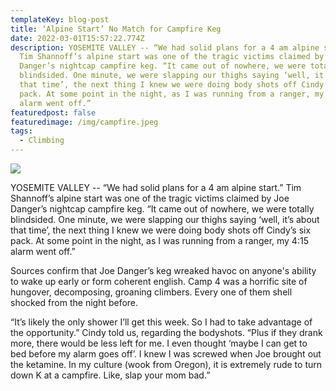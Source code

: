 ```yaml
---
templateKey: blog-post
title: ‘Alpine Start’ No Match for Campfire Keg
date: 2022-03-01T15:57:22.774Z
description: YOSEMITE VALLEY -- “We had solid plans for a 4 am alpine start.”
  Tim Shannoff’s alpine start was one of the tragic victims claimed by Joe
  Danger’s nightcap campfire keg. “It came out of nowhere, we were totally
  blindsided. One minute, we were slapping our thighs saying ‘well, it’s about
  that time’, the next thing I knew we were doing body shots off Cindy’s six
  pack. At some point in the night, as I was running from a ranger, my 4:15
  alarm went off.”
featuredpost: false
featuredimage: /img/campfire.jpeg
tags:
  - Climbing
---
```

![](/img/campfire.jpeg)



YOSEMITE VALLEY -- “We had solid plans for a 4 am alpine start.” Tim Shannoff’s alpine start was one of the tragic victims claimed by Joe Danger’s nightcap campfire keg. “It came out of nowhere, we were totally blindsided. One minute, we were slapping our thighs saying ‘well, it’s about that time’, the next thing I knew we were doing body shots off Cindy’s six pack. At some point in the night, as I was running from a ranger, my 4:15 alarm went off.”



Sources confirm that Joe Danger’s keg wreaked havoc on anyone's ability to wake up early or form coherent english. Camp 4 was a horrific site of hungover, decomposing, groaning climbers. Every one of them shell shocked from the night before.



“It’s likely the only shower I’ll get this week. So I had to take advantage of the opportunity.” Cindy told us, regarding the bodyshots. “Plus if they drank more, there would be less left for me. I even thought ‘maybe I can get to bed before my alarm goes off’. I knew I was screwed when Joe brought out the ketamine. In my culture (wook from Oregon), it is extremely rude to turn down K at a campfire. Like, slap your mom bad.”